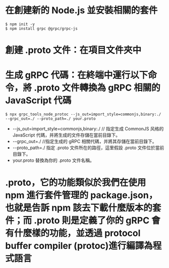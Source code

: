 # 在創建新的 Node.js 並安裝相關的套件
```
$ npm init -y
$ npm install grpc @grpc/grpc-js
```
# 創建 .proto 文件：在項目文件夾中
# 生成 gRPC 代碼：在終端中運行以下命令，將 .proto 文件轉換為 gRPC 相關的 JavaScript 代碼

```
$ npx grpc_tools_node_protoc --js_out=import_style=commonjs,binary:./ --grpc_out=./ --proto_path=./ your.proto

```

* --js_out=import_style=commonjs,binary:./ 
// 指定生成 CommonJS 风格的 JavaScript 代碼，并將生成的文件存儲在當前目錄下。
* --grpc_out=./ 
//指定生成的 gRPC 相關代碼，并將其存儲在當前目錄下。
* --proto_path=./ 指定 .proto 文件所在的路徑，這里假設 .proto 文件位於當前目錄下。
* your.proto 替換為你的 .proto 文件名稱。


# .proto，它的功能類似於我們在使用 npm 進行套件管理的 package.json，也就是告訴 npm 該去下載什麼版本的套件；而 .proto 則是定義了你的 gRPC 會有什麼樣的功能，並透過 protocol buffer compiler (protoc)進行編譯為程式語言